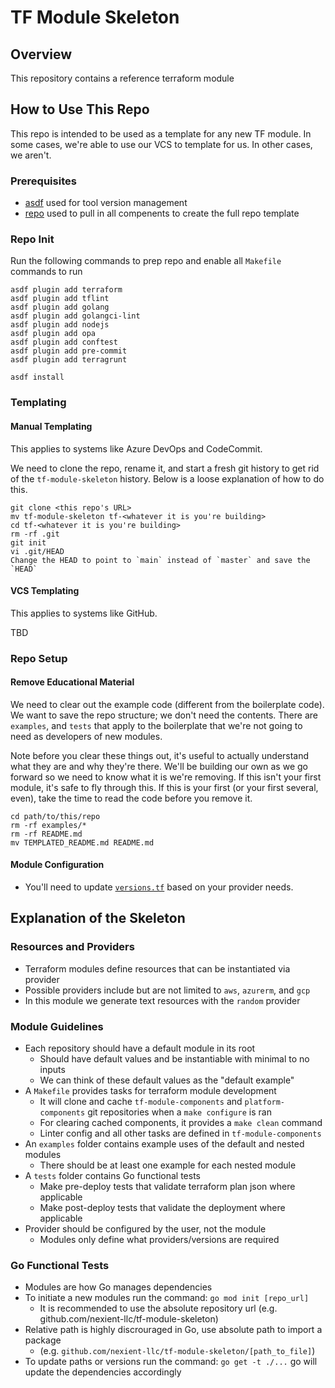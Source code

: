 # TF Module Skeleton

## Overview

This repository contains a reference terraform module

## How to Use This Repo
This repo is intended to be used as a template for any new TF module. In some cases, we're able to use our VCS to template for us. In other cases, we aren't.

### Prerequisites

- [asdf](https://github.com/asdf-vm/asdf) used for tool version management
- [repo](https://android.googlesource.com/tools/repo) used to pull in all compenents to create the full repo template

### Repo Init

Run the following commands to prep repo and enable all `Makefile` commands to run
```
asdf plugin add terraform
asdf plugin add tflint
asdf plugin add golang
asdf plugin add golangci-lint
asdf plugin add nodejs
asdf plugin add opa
asdf plugin add conftest
asdf plugin add pre-commit
asdf plugin add terragrunt

asdf install
```

### Templating

#### Manual Templating

This applies to systems like Azure DevOps and CodeCommit.

We need to clone the repo, rename it, and start a fresh git history to get rid of the `tf-module-skeleton` history. Below is a loose explanation of how to do this.

```
git clone <this repo's URL>
mv tf-module-skeleton tf-<whatever it is you're building>
cd tf-<whatever it is you're building>
rm -rf .git
git init
vi .git/HEAD
Change the HEAD to point to `main` instead of `master` and save the `HEAD`
```

#### VCS Templating

This applies to systems like GitHub.

TBD

### Repo Setup

#### Remove Educational Material

We need to clear out the example code (different from the boilerplate code). We want to save the repo structure; we don't need the contents. There are `examples`, and `tests` that apply to the boilerplate that we're not going to need as developers of new modules.

Note before you clear these things out, it's useful to actually understand what they are and why they're there. We'll be building our own as we go forward so we need to know what it is we're removing. If this isn't your first module, it's safe to fly through this. If this is your first (or your first several, even), take the time to read the code before you remove it.

```
cd path/to/this/repo
rm -rf examples/*
rm -rf README.md
mv TEMPLATED_README.md README.md
```

#### Module Configuration

* You'll need to update [`versions.tf`](./versions.tf) based on your provider needs.


## Explanation of the Skeleton

### Resources and Providers
- Terraform modules define resources that can be instantiated via provider
- Possible providers include but are not limited to `aws`, `azurerm`, and `gcp`
- In this module we generate text resources with the `random` provider

### Module Guidelines
- Each repository should have a default module in its root
    - Should have default values and be instantiable with minimal to no inputs
    - We can think of these default values as the "default example"
- A `Makefile` provides tasks for terraform module development
    - It will clone and cache `tf-module-components` and `platform-components` git repositories when a `make configure` is ran
    - For clearing cached components, it provides a `make clean` command
    - Linter config and all other tasks are defined in `tf-module-components`
- An `examples` folder contains example uses of the default and nested modules
    - There should be at least one example for each nested module
- A `tests` folder contains Go functional tests
    - Make pre-deploy tests that validate terraform plan json where applicable
    - Make post-deploy tests that validate the deployment where applicable
- Provider should be configured by the user, not the module
    - Modules only define what providers/versions are required

### Go Functional Tests
- Modules are how Go manages dependencies
- To initiate a new modules run the command: `go mod init [repo_url]`
  - It is recommended to use the absolute repository url (e.g. github.com/nexient-llc/tf-module-skeleton)
- Relative path is highly discrouraged in Go, use absolute path to import a package
  - (e.g. `github.com/nexient-llc/tf-module-skeleton/[path_to_file]`)
- To update paths or versions run the command: `go get -t ./...`  go will update the dependencies accordingly
